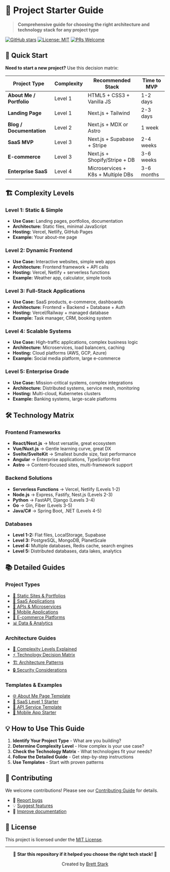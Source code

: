 # 🚀 Project Starter Guide

> **Comprehensive guide for choosing the right architecture and technology stack for any project type**

[![GitHub stars](https://img.shields.io/github/stars/brettstark73/project-starter-guide?style=flat-square)](https://github.com/brettstark73/project-starter-guide/stargazers)
[![License: MIT](https://img.shields.io/badge/License-MIT-yellow.svg?style=flat-square)](https://opensource.org/licenses/MIT)
[![PRs Welcome](https://img.shields.io/badge/PRs-welcome-brightgreen.svg?style=flat-square)](http://makeapullrequest.com)

## 🎯 Quick Start

**Need to start a new project?** Use this decision matrix:

| Project Type | Complexity | Recommended Stack | Time to MVP |
|--------------|------------|-------------------|-------------|
| **About Me / Portfolio** | Level 1 | HTML5 + CSS3 + Vanilla JS | 1-2 days |
| **Landing Page** | Level 1 | Next.js + Tailwind | 2-3 days |
| **Blog / Documentation** | Level 2 | Next.js + MDX or Astro | 1 week |
| **SaaS MVP** | Level 3 | Next.js + Supabase + Stripe | 2-4 weeks |
| **E-commerce** | Level 3 | Next.js + Shopify/Stripe + DB | 3-6 weeks |
| **Enterprise SaaS** | Level 4 | Microservices + K8s + Multiple DBs | 3-6 months |

## 🏗️ Complexity Levels

### Level 1: Static & Simple
- **Use Case:** Landing pages, portfolios, documentation
- **Architecture:** Static files, minimal JavaScript
- **Hosting:** Vercel, Netlify, GitHub Pages
- **Example:** Your about-me page

### Level 2: Dynamic Frontend
- **Use Case:** Interactive websites, simple web apps
- **Architecture:** Frontend framework + API calls
- **Hosting:** Vercel, Netlify + serverless functions
- **Example:** Weather app, calculator, simple tools

### Level 3: Full-Stack Applications
- **Use Case:** SaaS products, e-commerce, dashboards
- **Architecture:** Frontend + Backend + Database + Auth
- **Hosting:** Vercel/Railway + managed database
- **Example:** Task manager, CRM, booking system

### Level 4: Scalable Systems
- **Use Case:** High-traffic applications, complex business logic
- **Architecture:** Microservices, load balancers, caching
- **Hosting:** Cloud platforms (AWS, GCP, Azure)
- **Example:** Social media platform, large e-commerce

### Level 5: Enterprise Grade
- **Use Case:** Mission-critical systems, complex integrations
- **Architecture:** Distributed systems, service mesh, monitoring
- **Hosting:** Multi-cloud, Kubernetes clusters
- **Example:** Banking systems, large-scale platforms

## 🛠️ Technology Matrix

### Frontend Frameworks
- **React/Next.js** → Most versatile, great ecosystem
- **Vue/Nuxt.js** → Gentle learning curve, great DX
- **Svelte/SvelteKit** → Smallest bundle size, fast performance
- **Angular** → Enterprise applications, TypeScript-first
- **Astro** → Content-focused sites, multi-framework support

### Backend Solutions
- **Serverless Functions** → Vercel, Netlify (Levels 1-2)
- **Node.js** → Express, Fastify, Nest.js (Levels 2-3)
- **Python** → FastAPI, Django (Levels 3-4)
- **Go** → Gin, Fiber (Levels 3-5)
- **Java/C#** → Spring Boot, .NET (Levels 4-5)

### Databases
- **Level 1-2:** Flat files, LocalStorage, Supabase
- **Level 3:** PostgreSQL, MongoDB, PlanetScale
- **Level 4:** Multiple databases, Redis cache, search engines
- **Level 5:** Distributed databases, data lakes, analytics

## 📚 Detailed Guides

### Project Types
- [📄 Static Sites & Portfolios](docs/project-types/static-sites.md)
- [💼 SaaS Applications](docs/project-types/saas-applications.md)
- [🔌 APIs & Microservices](docs/project-types/apis.md)
- [📱 Mobile Applications](docs/project-types/mobile-apps.md)
- [🛒 E-commerce Platforms](docs/project-types/ecommerce.md)
- [📊 Data & Analytics](docs/project-types/data-analytics.md)

### Architecture Guides
- [🎯 Complexity Levels Explained](docs/complexity-levels.md)
- [⚡ Technology Decision Matrix](docs/technology-matrix.md)
- [🏗️ Architecture Patterns](docs/architecture-patterns.md)
- [🔒 Security Considerations](docs/security-guide.md)

### Templates & Examples
- [🌐 About Me Page Template](templates/about-me-page/)
- [🚀 SaaS Level 1 Starter](templates/saas-level-1/)
- [🔌 API Service Template](templates/api-service/)
- [📱 Mobile App Starter](templates/mobile-app/)

## 💡 How to Use This Guide

1. **Identify Your Project Type** - What are you building?
2. **Determine Complexity Level** - How complex is your use case?
3. **Check the Technology Matrix** - What technologies fit your needs?
4. **Follow the Detailed Guide** - Get step-by-step instructions
5. **Use Templates** - Start with proven patterns

## 🤝 Contributing

We welcome contributions! Please see our [Contributing Guide](CONTRIBUTING.md) for details.

- 🐛 [Report bugs](https://github.com/brettstark73/project-starter-guide/issues)
- 💡 [Suggest features](https://github.com/brettstark73/project-starter-guide/issues)
- 📖 [Improve documentation](https://github.com/brettstark73/project-starter-guide/pulls)

## 📜 License

This project is licensed under the [MIT License](LICENSE).

---

<div align="center">
  <p>🌟 <strong>Star this repository if it helped you choose the right tech stack!</strong> 🌟</p>
  <p>Created by <a href="https://about.brettstark.com">Brett Stark</a></p>
</div>